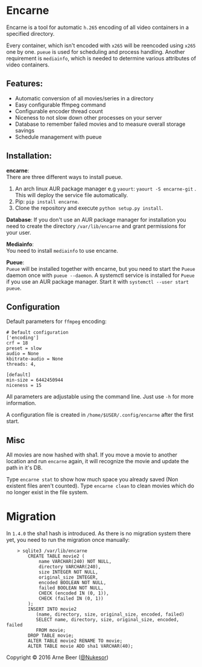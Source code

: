 # Encarne

Encarne is a tool for automatic `h.265` encoding of all video containers in a specified directory.

Every container, which isn't encoded with `x265` will be reencoded using `x265` one by one.
`pueue` is used for scheduling and process handling.
Another requirement is `mediainfo`, which is needed to determine various attributes of video containers.

## Features:

- Automatic conversion of all movies/series in a directory
- Easy configurable ffmpeg command
- Configurable encoder thread count
- Niceness to not slow down other processes on your server
- Database to remember failed movies and to measure overall storage savings
- Schedule management with pueue

## Installation:

**encarne**:  
There are three different ways to install pueue.

1. An arch linux AUR package manager e.g `yaourt`: `yaourt -S encarne-git` . This will deploy the service file automatically.
2. Pip: `pip install encarne`.
3. Clone the repository and execute `python setup.py install`.

**Database**:
If you don't use an AUR package manager for installation you need to create the directory `/var/lib/encarne` and grant permissions for your user.

**Mediainfo**:  
You need to install `mediainfo` to use encarne.

**Pueue**:  
`Pueue` will be installed together with encarne, but you need to start the `Pueue` daemon once with `pueue --daemon`. A systemctl service is installed for `Pueue` if you use an AUR package manager. Start it with `systemctl --user start pueue`.


## Configuration

Default parameters for `ffmpeg` encoding:

    # Default configuration
    ['encoding']
    crf = 18
    preset = slow
    audio = None
    kbitrate-audio = None
    threads: 4,

    [default]
    min-size = 6442450944
    niceness = 15

All parameters are adjustable using the command line. Just use `-h` for more information.

A configuration file is created in `/home/$USER/.config/encarne` after the first start.


## Misc

All movies are now hashed with sha1.
If you move a movie to another location and run `encarne` again, it will recognize the movie and update the path in it's DB.

Type `encarne stat` to show how much space you already saved (Non existent files aren't counted).
Type `encarne clean` to clean movies which do no longer exist in the file system.

# Migration
In `1.4.0` the sha1 hash is introduced. As there is no migration system there yet, you need to run the migration once manually:

        > sqlite3 /var/lib/encarne
            CREATE TABLE movie2 (
                name VARCHAR(240) NOT NULL,
                directory VARCHAR(240),
                size INTEGER NOT NULL,
                original_size INTEGER,
                encoded BOOLEAN NOT NULL,
                failed BOOLEAN NOT NULL,
                CHECK (encoded IN (0, 1)),
                CHECK (failed IN (0, 1))
            );
            INSERT INTO movie2
               (name, directory, size, original_size, encoded, failed)
               SELECT name, directory, size, original_size, encoded, failed
               FROM movie;
            DROP TABLE movie;
            ALTER TABLE movie2 RENAME TO movie;
            ALTER TABLE movie ADD sha1 VARCHAR(40);


Copyright &copy; 2016 Arne Beer ([@Nukesor](https://github.com/Nukesor))
